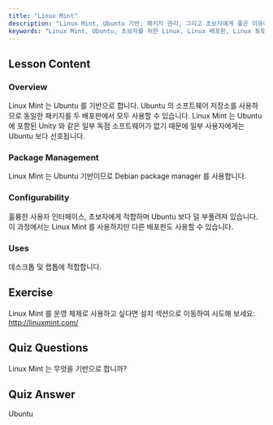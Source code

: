 ```yaml
---
title: "Linux Mint"
description: "Linux Mint, Ubuntu 기반, 패키지 관리, 그리고 초보자에게 좋은 이유에 대해 알아보세요. 그 기능과 오늘 시작하는 방법을 알아보세요!"
keywords: "Linux Mint, Ubuntu, 초보자를 위한 Linux, Linux 배포판, Linux 튜토리얼, Debian package manager, Linux 가이드"
---
```


## Lesson Content

### Overview

Linux Mint 는 Ubuntu 를 기반으로 합니다. Ubuntu 의 소프트웨어 저장소를 사용하므로 동일한 패키지를 두 배포판에서 모두 사용할 수 있습니다. Linux Mint 는 Ubuntu 에 포함된 Unity 와 같은 일부 독점 소프트웨어가 없기 때문에 일부 사용자에게는 Ubuntu 보다 선호됩니다.

### Package Management

Linux Mint 는 Ubuntu 기반이므로 Debian package manager 를 사용합니다.

### Configurability

훌륭한 사용자 인터페이스, 초보자에게 적합하며 Ubuntu 보다 덜 부풀려져 있습니다. 이 과정에서는 Linux Mint 를 사용하지만 다른 배포판도 사용할 수 있습니다.

### Uses

데스크톱 및 랩톱에 적합합니다.

## Exercise

Linux Mint 를 운영 체제로 사용하고 싶다면 설치 섹션으로 이동하여 시도해 보세요: <http://linuxmint.com/>

## Quiz Questions

Linux Mint 는 무엇을 기반으로 합니까?

## Quiz Answer

Ubuntu
